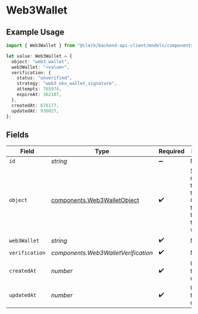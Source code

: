 # Web3Wallet

## Example Usage

```typescript
import { Web3Wallet } from "@clerk/backend-api-client/models/components";

let value: Web3Wallet = {
  object: "web3_wallet",
  web3Wallet: "<value>",
  verification: {
    status: "unverified",
    strategy: "web3_okx_wallet_signature",
    attempts: 765974,
    expireAt: 362107,
  },
  createdAt: 676177,
  updatedAt: 936027,
};
```

## Fields

| Field                                                                                  | Type                                                                                   | Required                                                                               | Description                                                                            |
| -------------------------------------------------------------------------------------- | -------------------------------------------------------------------------------------- | -------------------------------------------------------------------------------------- | -------------------------------------------------------------------------------------- |
| `id`                                                                                   | *string*                                                                               | :heavy_minus_sign:                                                                     | N/A                                                                                    |
| `object`                                                                               | [components.Web3WalletObject](../../models/components/web3walletobject.md)             | :heavy_check_mark:                                                                     | String representing the object's type. Objects of the same type share the same value.<br/> |
| `web3Wallet`                                                                           | *string*                                                                               | :heavy_check_mark:                                                                     | N/A                                                                                    |
| `verification`                                                                         | *components.Web3WalletVerification*                                                    | :heavy_check_mark:                                                                     | N/A                                                                                    |
| `createdAt`                                                                            | *number*                                                                               | :heavy_check_mark:                                                                     | Unix timestamp of creation<br/>                                                        |
| `updatedAt`                                                                            | *number*                                                                               | :heavy_check_mark:                                                                     | Unix timestamp of creation<br/>                                                        |
